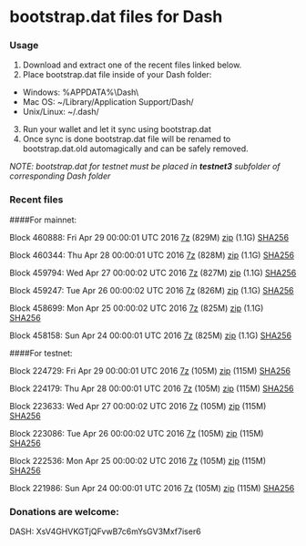 # bootstrap.dat files for Dash

### Usage

1. Download and extract one of the recent files linked below.
2. Place bootstrap.dat file inside of your Dash folder:
 - Windows: %APPDATA%\Dash\
 - Mac OS: ~/Library/Application Support/Dash/
 - Unix/Linux: ~/.dash/
3. Run your wallet and let it sync using bootstrap.dat
4. Once sync is done bootstrap.dat file will be renamed to bootstrap.dat.old automagically and can be safely removed.

_NOTE: bootstrap.dat for testnet must be placed in **testnet3** subfolder of corresponding Dash folder_

### Recent files

####For mainnet:

Block 460888: Fri Apr 29 00:00:01 UTC 2016 [7z](https://transfer.sh/hoDc8/bootstrap.dat.20160429.7z) (829M) [zip](https://transfer.sh/22TXd/bootstrap.dat.20160429.zip) (1.1G) [SHA256](https://transfer.sh/CbhRN/sha256.txt)

Block 460344: Thu Apr 28 00:00:01 UTC 2016 [7z](https://transfer.sh/sMq9r/bootstrap.dat.20160428.7z) (828M) [zip](https://transfer.sh/Kfr1f/bootstrap.dat.20160428.zip) (1.1G) [SHA256](https://transfer.sh/cViI3/sha256.txt)

Block 459794: Wed Apr 27 00:00:02 UTC 2016 [7z](https://transfer.sh/aK4VL/bootstrap.dat.20160427.7z) (827M) [zip]() (1.1G) [SHA256](https://transfer.sh/SsZB1/sha256.txt)

Block 459247: Tue Apr 26 00:00:02 UTC 2016 [7z]() (826M) [zip](https://transfer.sh/zHxEZ/bootstrap.dat.20160426.zip) (1.1G) [SHA256](https://transfer.sh/wuWDR/sha256.txt)

Block 458699: Mon Apr 25 00:00:02 UTC 2016 [7z](https://transfer.sh/SyMAa/bootstrap.dat.20160425.7z) (825M) [zip](https://transfer.sh/OmJwC/bootstrap.dat.20160425.zip) (1.1G) [SHA256](https://transfer.sh/158wk8/sha256.txt)

Block 458158: Sun Apr 24 00:00:01 UTC 2016 [7z](https://transfer.sh/BsDkz/bootstrap.dat.20160424.7z) (825M) [zip]() (1.1G) [SHA256](https://transfer.sh/TvQAN/sha256.txt)

####For testnet:

Block 224729: Fri Apr 29 00:00:01 UTC 2016 [7z](https://transfer.sh/c4qr5/bootstrap.dat.20160429.7z) (105M) [zip](https://transfer.sh/gBdF3/bootstrap.dat.20160429.zip) (115M) [SHA256](https://transfer.sh/KBiT8/sha256.txt)

Block 224179: Thu Apr 28 00:00:01 UTC 2016 [7z](https://transfer.sh/jADbv/bootstrap.dat.20160428.7z) (105M) [zip](https://transfer.sh/kZErE/bootstrap.dat.20160428.zip) (115M) [SHA256](https://transfer.sh/sCKXY/sha256.txt)

Block 223633: Wed Apr 27 00:00:02 UTC 2016 [7z](https://transfer.sh/QlzQu/bootstrap.dat.20160427.7z) (105M) [zip](https://transfer.sh/yvhVF/bootstrap.dat.20160427.zip) (115M) [SHA256](https://transfer.sh/WRf0x/sha256.txt)

Block 223086: Tue Apr 26 00:00:02 UTC 2016 [7z](https://transfer.sh/QC4Qh/bootstrap.dat.20160426.7z) (105M) [zip](https://transfer.sh/VIp7l/bootstrap.dat.20160426.zip) (115M) [SHA256](https://transfer.sh/I7ewO/sha256.txt)

Block 222536: Mon Apr 25 00:00:02 UTC 2016 [7z](https://transfer.sh/ulcNG/bootstrap.dat.20160425.7z) (105M) [zip](https://transfer.sh/Smm8T/bootstrap.dat.20160425.zip) (115M) [SHA256](https://transfer.sh/fpqWK/sha256.txt)

Block 221986: Sun Apr 24 00:00:01 UTC 2016 [7z](https://transfer.sh/o89sq/bootstrap.dat.20160424.7z) (105M) [zip](https://transfer.sh/IoiNO/bootstrap.dat.20160424.zip) (115M) [SHA256](https://transfer.sh/H2MjR/sha256.txt)

### Donations are welcome:

DASH: XsV4GHVKGTjQFvwB7c6mYsGV3Mxf7iser6
